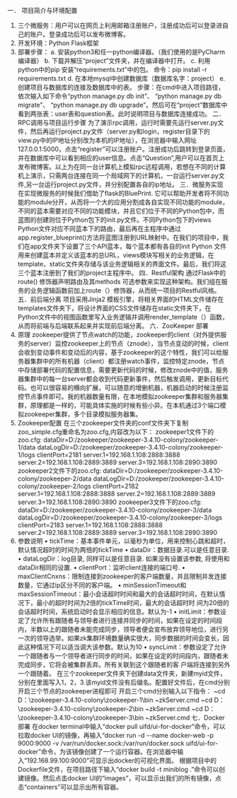 一． 项目简介与环境配置
1.	三个微服务：用户可以在网页上利用邮箱注册账户，注册成功后可以登录进自己的账户。登录成功后可以发布微博客。
2.	开发环境：Python Flask框架
3.	部署步骤：
a. 安装python3和任一python编译器。（我们使用的是PyCharm编译器）
b. 下载并解压“project”文件夹，并在编译器中打开。
c. 利用python中的pip 安装“requirements.txt”中的包。
命令：pip install -r requirements.txt
d. 在本地mysql中创建数据库（数据库名字：project）
e. 创建项目与数据库的连接及数据库中的表。
步骤：在cmd中进入项目路径，依次输入如下命令“python manage.py db init”、 “python manage.py db migrate”、 “python manage.py db upgrade”。然后可在“project”数据库中看到两张表：user表和question表。此时说明项目与数据库连接成功。
二．RPC调用与项目运行步骤
为了演示rpc调用，运行时需要先运行server.py文件，然后再运行project.py文件（server.py和login，register目录下的view.py中的IP地址分别改为本机的IP地址），在浏览器中输入网址127.0.0.1:5000，点击“register”可以注册账户。注册成功后跳转到登录页面，并在数据库中可以看到相应的user信息。点击“Question”,用户可以在首页上发布微博客。以上为在同一台计算机上模拟rpc远程调用，若想在不同的计算机上演示，只需两台连接在同一个局域网下的计算机，一台运行server.py文件,另一台运行project.py文件，并分别配置各自的ip地址。
三．微服务实现
在实现微服务的时候我们借助了flask的BluePrint. 它可以帮助开发者将不同功能的module分开，从而将一个大的应用分割成各自实现不同功能的module，不同的蓝本需要对应不同的功能模块，并且它们位于不同的Python包中，而蓝图的创建则位于Python包下的init.py文件。不同Python包下的views Python文件对应不同蓝本下的路由，最后再在主程序中通过app.register_blueprint()方法将蓝图注册到URL映射中。在我们的项目中，我们在app文件夹下设置了三个API蓝本，每个蓝本都有各自的init Python 文件 用来创建蓝本并定义该蓝本的总URL，views模块写相关的业务逻辑，在template，static文件夹存储与该业务逻辑相关的界面文件。最后，我们将这三个蓝本注册到了我们的project主程序中。
四．Restful架构
通过Flask中的route() 修饰器声明路由及其methods 可选参数来实现这种架构。我们组在服务的业务逻辑函数前加上route（）修饰器，从而统一项目的Restful风格。
五．前后端分离
项目采用Jinja2 模板引擎，将相关界面的HTML文件储存在templates文件夹下，将设计界面的CSS文件储存在static文件夹下，在Python文件中的视图函数里写入业务逻辑并调用render_template（）函数，从而将前端与后端联系起来并实现前后端分离。
六．ZooKeeper 部署
1.	原理
zookeeper提供了节点watch的功能，zookeeper的client（对外提供服务的server）监控zookeeper上的节点（znode），当节点变动的时候，client会收到变动事件和变动后的内容，基于zookeeper的这个特性，我们可以给服务器集群中的所有机器（client）都注册watch事件，监控特定znode，节点中存储部署代码的配置信息，需要更新代码的时候，修改znode中的值，服务器集群中的每一台server都会收到代码更新事件，然后触发调用，更新目标代码。也可以很容易的横向扩展，可以随意的增删机器，机器启动的时候注册监控节点事件即可。我的机器数量有限，在本地模拟zookeeper集群和服务器集群，原理都是一样的，可能具体实施的时候有些小异。在本机通过3个端口模拟zookeeper集群，多个目录模拟服务器集。
2.	Zookeeper配置
在三个zookeeper文件夹的conf文件夹下复制zoo_simple.cfg重命名为zoo.cfg,内容改为以下：
zookeeper1文件下的zoo.cfg: dataDir=D:/zookeeper/zookeeper-3.4.10-colony/zookeeper-1/data dataLogDir=D:/zookeeper/zookeeper-3.4.10-colony/zookeeper-1/logs clientPort=2181 server.1=192.168.1.108:2888:3888 server.2=192.168.1.108:2889:3889 server.3=192.168.1.108:2890:3890
zookeeper2文件下的zoo.cfg: dataDir=D:/zookeeper/zookeeper-3.4.10-colony/zookeeper-2/data dataLogDir=D:/zookeeper/zookeeper-3.4.10-colony/zookeeper-2/logs clientPort=2182 server.1=192.168.1.108:2888:3888 server.2=192.168.1.108:2889:3889 server.3=192.168.1.108:2890:3890
zookeeper3文件下的zoo.cfg: dataDir=D:/zookeeper/zookeeper-3.4.10-colony/zookeeper-3/data dataLogDir=D:/zookeeper/zookeeper-3.4.10-colony/zookeeper-3/logs clientPort=2183 server.1=192.168.1.108:2888:3888 server.2=192.168.1.108:2889:3889 server.3=192.168.1.108:2890:3890
3.	参数说明
• tickTime：基本事件单元，以毫秒为单位，用来控制心跳和超时，默认情况超时的时间为两倍的tickTime
• dataDir：数据目录.可以是任意目录.
• dataLogDir：log目录, 同样可以是任意目录. 如果没有设置该参数, 将使用和dataDir相同的设置.
• clientPort：监听client连接的端口号.
• maxClientCnxns：限制连接到zookeeper的客户端数量，并且限制并发连接数量，它通过ip区分不同的客户端。
• minSessionTimeout和maxSessionTimeout：最小会话超时时间和最大的会话超时时间，在默认情况下，最小的超时时间为2倍的tickTime时间，最大的会话超时时 间为20倍的会话超时时间，系统启动时会显示相应的信息。默认为-1
• initLimit：参数设定了允许所有跟随者与领导者进行连接并同步的时间，如果在设定的时间段内，半数以上的跟随者未能完成同步，领导者便会宣布放弃领导地位，进行另一次的领导选举。如果zk集群环境数量确实很大，同步数据的时间会变长，因此这种情况下可以适当调大该参数。默认为10
• syncLimit：参数设定了允许一个跟随者与一个领导者进行同步的时间，如果在设定的时间段内，跟随者未完成同步，它将会被集群丢弃。所有关联到这个跟随者的客 户端将连接到另外一个跟随着。
在三个zookeeper文件夹下创建data文件夹，新建myid文件，分别在里面写入1，2，3.该myid文件没有后缀名。配置好文件后，在cmd分别开启三个节点的zookeeper进程即可
开启三个cmd分别输入以下指令：
~cd D：\zookeeper-3.4.10-colony\zookeeper-1\bin ~zkServer.cmd
~cd D：\zookeeper-3.4.10-colony\zookeeper-2\bin ~zkServer.cmd
~cd D：\zookeeper-3.4.10-colony\zookeeper-3\bin ~zkServer.cmd
七．Docker部署
在docker terminal中输入“docker pull uifd/ui-for-docker”命令，可以拉取docker UI的镜像，再输入“docker run -d --name docker-web -p 9000:9000 -v /var/run/docker.sock:/var/run/docker.sock uifd/ui-for-docker”命令，为该镜像创建了一个运行容器。在浏览器中输入“192.168.99.100:9000”可显示出docker的可视化界面。
根据项目中的Dockerfile文件，在项目路径下输入“docker build -t miniblog .”命令可以创建镜像。然后点击docker UI的“images”，可以显示出我们的所有镜像，点击“containers”可以显示出所有容器。



